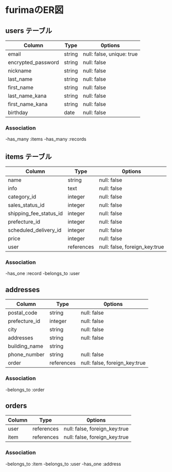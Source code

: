 # furimaのER図

## users テーブル

| Column             | Type        | 0ptions                   |
| ------------------ | ----------- | ------------------------- |
| email              | string      | null: false, unique: true |
| encrypted_password | string      | null: false               |
| nickname           | string      | null: false               |
| last_name          | string      | null: false               |
| first_name         | string      | null: false               |
| last_name_kana     | string      | null: false               |
| first_name_kana    | string      | null: false               |
| birthday           | date        | null: false               |

### Association

-has_many :items
-has_many :records


## items テーブル

| Column                 | Type        | 0ptions                       |
| ---------------------- | ----------- | ----------------------------- |
| name                   | string      | null: false                   |
| info                   | text        | null: false                   |
| category_id            | integer     | null: false                   |
| sales_status_id        | integer     | null: false                   |
| shipping_fee_status_id | integer     | null: false                   |
| prefecture_id          | integer     | null: false                   |
| scheduled_delivery_id  | integer     | null: false                   |
| price                  | integer     | null: false                   |
| user                   | references  | null: false, foreign_key:true |


### Association

-has_one :record
-belongs_to :user


## addresses

|Column         | Type        | 0ptions                       |
| ------------- | ----------- | ----------------------------- |
| postal_code   | string      | null: false                   |
| prefecture_id | integer     | null: false                   |
| city          | string      | null: false                   |
| addresses     | string      | null: false                   |
| building_name | string      |                               |
| phone_number  | string      | null: false                   |
| order         | references  | null: false, foreign_key:true |

### Association

-belongs_to :order

## orders

|Column     | Type        | 0ptions                       |
| --------- | ----------- | ----------------------------- |
| user      | references  | null: false, foreign_key:true |
| item      | references  | null: false, foreign_key:true |

### Association

-belongs_to :item
-belongs_to :user
-has_one :address